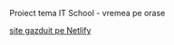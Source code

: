 Proiect tema IT School - vremea pe orase

[site gazduit pe Netlify](https://aciuc-weather.netlify.app)